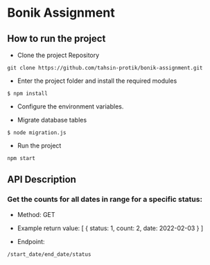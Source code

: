 # Bonik Assignment

## How to run the project

- Clone the project Repository
```
git clone https://github.com/tahsin-protik/bonik-assignment.git

```

- Enter the project folder and install the required modules
``` 
$ npm install

```


- Configure the environment variables.

- Migrate database tables
``` 
$ node migration.js

```


- Run the project

``` 
npm start
``` 

## API Description

### Get the counts for all dates in range for a specific status:
- Method: GET
- Example return value:
 [
    {
            status: 1,
            count: 2,
            date: 2022-02-03
    }
]

- Endpoint:
```
/start_date/end_date/status
```




